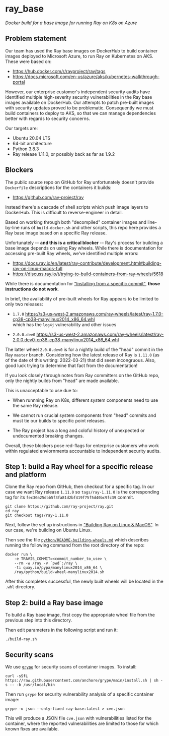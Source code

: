 # ray_base

_Docker build for a base image for running Ray on K8s on Azure_


## Problem statement

Our team has used the Ray base images on DockerHub to build container
images deployed to Microsoft Azure, to run Ray on Kubernetes on AKS.
These were based on:

  * <https://hub.docker.com/r/rayproject/ray/tags>
  * <https://docs.microsoft.com/en-us/azure/aks/kubernetes-walkthrough-portal>

However, our enterprise customer's independent security audits have
identified multiple high-severity security vulnerabilities in the Ray
base images available on DockerHub. Our attempts to patch pre-built
images with security updates proved to be problematic. Consequently we
must build containers to deploy to AKS, so that we can manage
dependencies better with regards to security concerns.

Our targets are:

  * Ubuntu 20.04 LTS
  * 64-bit architecture
  * Python 3.8.3
  * Ray release 1.11.0, or possibly back as far as 1.9.2


## Blockers

The public source repo on GitHub for Ray unfortunately doesn't provide
`Dockerfile` descriptions for the containers it builds:

  * <https://github.com/ray-project/ray>

Instead there's a cascade of shell scripts which push image layers to
DockerHub. This is difficult to reverse-engineer in detail.

Based on working through both "decompiled" container images and
line-by-line runs of `build-docker.sh` and other scripts, this repo
here provides a Ray base image based on a specific Ray release.

Unfortunately -- **and this is a critical blocker** -- Ray's process
for building a base image depends on using Ray wheels. While there is
documentation for accessing pre-built Ray wheels, we've identified
multiple errors:

  * <https://docs.ray.io/en/latest/ray-contribute/development.html#building-ray-on-linux-macos-full>
  * <https://discuss.ray.io/t/trying-to-build-containers-from-ray-wheels/5618>

While there is documentation for
["Installing from a specific commit"](https://docs.ray.io/en/latest/ray-overview/installation.html#installing-from-a-specific-commit),
**those instructions do not work**.

In brief, the availability of pre-built wheels for Ray appears to be
limited to only two releases:

  * `1.7.0`
  <https://s3-us-west-2.amazonaws.com/ray-wheels/latest/ray-1.7.0-cp38-cp38-manylinux2014_x86_64.whl>  
  which has the `log4j` vulnerability and other issues

  * `2.0.0.dev0`
  <https://s3-us-west-2.amazonaws.com/ray-wheels/latest/ray-2.0.0.dev0-cp38-cp38-manylinux2014_x86_64.whl>

The latter wheel `2.0.0.dev0` is for a nightly build of the "head"
commit in the Ray `master` branch. Considering how the latest release
of Ray is `1.11.0` (as of the date of this writing: 2022-03-21) that
did seem incongruous. Also, good luck trying to determine that fact
from the documentation!

If you look closely through notes from Ray committers on the GitHub
repo, only the nightly builds from "head" are made available.

This is unacceptable to use due to:

  * When runnning Ray on K8s, different system components need to use  
    the same Ray release.

  * We cannot run crucial system components from "head" commits and  
    must tie our builds to specific point releases.

  * The Ray project has a long and coloful history of unexpected or  
    undocumented breaking changes.

Overall, these blockers pose red-flags for enterprise customers who
work within regulated enviornments accountable to independent security
audits.


## Step 1: build a Ray wheel for a specific release and platform

Clone the Ray repo from GitHub, then checkout for a specific tag. In
our case we want Ray release `1.11.0` so `tags/ray-1.11.0` is the
corresponding tag for its `fec30a25dbb5f3fa81d2bf419f75f5d40bc9fc39`
commit.

```
git clone https://github.com/ray-project/ray.git
cd ray
git checkout tags/ray-1.11.0
```

Next, follow the set up instructions in
["Building Ray on Linux & MacOS"](https://docs.ray.io/en/latest/ray-contribute/development.html#building-ray-on-linux-macos-full).
In our case, we're building on Ubuntu Linux.

Then see the file
[`python/README-building-wheels.md`](https://github.com/ray-project/ray/blob/master/python/README-building-wheels.md)
which describes running the following command from the root directory
of the repo:

```
docker run \
    -e TRAVIS_COMMIT=<commit_number_to_use> \
    --rm -w /ray -v `pwd`:/ray \
    -ti quay.io/pypa/manylinux2014_x86_64 \
    /ray/python/build-wheel-manylinux2014.sh
```

After this completes successful, the newly built wheels will be
located in the `.whl` directory.


## Step 2: build a Ray base image

To build a Ray base image, first copy the appropriate wheel file from
the previous step into this directory.

Then edit parameters in the following script and run it:

```
./build-ray.sh
```


## Security scans

We use [`grype`](https://github.com/anchore/grype) for security scans
of container images. To install:

```
curl -sSfL https://raw.githubusercontent.com/anchore/grype/main/install.sh | sh -s -- -b /usr/local/bin
```

Then run `grype` for security vulnerability analysis of a specific
container image:

```
grype -o json --only-fixed ray-base:latest > cve.json
```

This will produce a JSON file `cve.json` with vulnerabilities listed
for the container, where the reported vulnerabilities are limited to
those for which known fixes are available.
